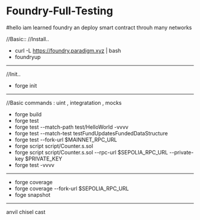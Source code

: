 # Foundry-Full-Testing
#hello 
iam learned foundry an deploy smart contract throuh many networks 

//Basic::
//Install..
-  curl -L https://foundry.paradigm.xyz | bash
-  foundryup

-------------------------------
 //Init..
 - forge init

-------------------------------
 //Basic commands :  uint , integratation ,  mocks
 
-  forge build
-  forge test
-  forge test --match-path test/HelloWorld -vvvv
-  forge test --match-test testFundUpdatesFundedDataStructure
-  forge test --fork-url $MAINNET_RPC_URL
-  forge script  script/Counter.s.sol
-  forge script  script/Counter.s.sol --rpc-url $SEPOLIA_RPC_URL   --private-key  $PRIVATE_KEY
-  forge test -vvvv
---------------

-  forge coverage
-  forge coverage --fork-url $SEPOLIA_RPC_URL
-  foge snapshot


------------

anvil 
chisel
cast


